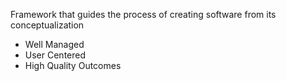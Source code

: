 Framework that guides the process of creating software from its conceptualization

- Well Managed
- User Centered
- High Quality Outcomes